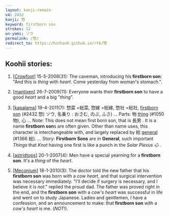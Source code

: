 ```yaml
---
layout: kanji-remain
v4: 2432
kanji: 惣
keyword: firstborn son
strokes: 12
on-yomi: ソウ
permalink: /惣/
redirect_to: https://hochanh.github.io/rtk/惣
---
```


## Koohii stories: 

1) [<a href="http://kanji.koohii.com/profile/Crowfoot">Crowfoot</a>] 15-5-2008(31): The caveman, introducing his<strong> firstborn son</strong>: &quot;And this is <em>thing</em> with <em>heart</em>. Come yesterday from woman&#039;s stomach.&quot;.

2) [<a href="http://kanji.koohii.com/profile/mantixen">mantixen</a>] 26-7-2009(11): Everyone wants their<strong> firstborn son</strong> to have a good <em>heart</em> and a big &quot;<em>thing</em>&quot;.

3) [<a href="http://kanji.koohii.com/profile/kapalama">kapalama</a>] 19-4-2011(7): 惣菜 =総菜, 惣嫁 =総嫁, 惣社 =総社, <a href="../v4/2432.html">firstborn son</a> (#2432 惣) ソウ, 名乗り : おさむ, のぶ, ふさ) ... Parts: 物 <a href="../v4/1050.html">thing</a> (#1050 物), 心 ... Note: This does not mean first born son, that is 長男 . It is a name<strong> firstborn son</strong>s are often given. Other than name uses, this character is interchangeable with, and largely replaced by 総 <a href="../v4/1366.html">general</a> (#1366 総). ... Story: <strong>Firstborn Sons</strong> are in <strong>General</strong>, such important <em>Things</em> that <em>Knot</em> having one first is like a punch in the <em>Solar Plexus 心 </em>.

4) [<a href="http://kanji.koohii.com/profile/astridtops">astridtops</a>] 20-1-2007(4): Men have a special yearning for a<strong> firstborn son</strong>. It&#039;s a <em>thing</em> of the <em>heart</em>.

5) [<a href="http://kanji.koohii.com/profile/Meconium">Meconium</a>] 18-1-2010(3): The doctor told the new father that his <strong>firstborn son</strong> was born with a <em>cow heart</em>, and that surgical intervention was necessary immediately. &quot;I&#039;ll decide if surgery is necessary, and I believe it is <em>not</em>.&quot; replied the proud dad. The father was proved right in the end, and the<strong> firstborn son</strong> with a <em>cow&#039;s heart</em> was successful in life and went on to study Japanese. Ladies and gentlemen, I have a confession, and an announcement to make: that<strong> firstborn son</strong> with a <em>cow&#039;s heart</em> is me. (<em>NOT</em>!).

